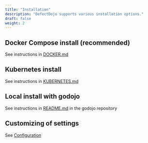 ```yaml
---
title: "Installation"
description: "DefectDojo supports various installation options."
draft: false
weight: 2
---
```


## Docker Compose install (recommended)

See instructions in [DOCKER.md](<https://github.com/DefectDojo/django-DefectDojo/blob/dev/readme-docs/DOCKER.md>)

## Kubernetes install

See instructions in [KUBERNETES.md](<https://github.com/DefectDojo/django-DefectDojo/blob/dev/readme-docs/KUBERNETES.md>)

## Local install with godojo

See instructions in [README.md](<https://github.com/DefectDojo/godojo/blob/master/README.md>)
in the godojo repository

## Customizing of settings

See [Configuration](../configuration)
